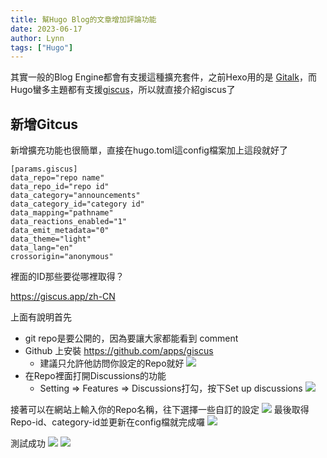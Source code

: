 ```yaml
---
title: 幫Hugo Blog的文章增加評論功能
date: 2023-06-17
author: Lynn
tags: ["Hugo"]
---
```


其實一般的Blog Engine都會有支援這種擴充套件，之前Hexo用的是 [Gitalk](ttps://github.com/gitalk/gitalk)，而Hugo蠻多主題都有支援[giscus](https://github.com/giscus/giscus)，所以就直接介紹giscus了

<!--more-->

## 新增Gitcus

新增擴充功能也很簡單，直接在hugo.toml這config檔案加上這段就好了
```
[params.giscus]
data_repo="repo name"
data_repo_id="repo id"
data_category="announcements"
data_category_id="category id"
data_mapping="pathname"
data_reactions_enabled="1"
data_emit_metadata="0"
data_theme="light"
data_lang="en"
crossorigin="anonymous"
```

裡面的ID那些要從哪裡取得？

https://giscus.app/zh-CN

上面有說明首先
* git repo是要公開的，因為要讓大家都能看到 comment
* Github 上安裝 https://github.com/apps/giscus
    * 建議只允許他訪問你設定的Repo就好
    ![](https://hackmd.io/_uploads/SkbB6SjD2.png) 
* 在Repo裡面打開Discussions的功能 
    * Setting => Features => Discussions打勾，按下Set up discussions
    ![](https://hackmd.io/_uploads/Sy0ThBoD2.png)

接著可以在網站上輸入你的Repo名稱，往下選擇一些自訂的設定
![](https://hackmd.io/_uploads/B1kqproD2.png)
最後取得Repo-id、category-id並更新在config檔就完成囉
![](https://hackmd.io/_uploads/ryxC6HsD3.png)

測試成功
![](https://hackmd.io/_uploads/BkIEL8ov2.png)
![](https://hackmd.io/_uploads/r1IH8UiDn.png)

